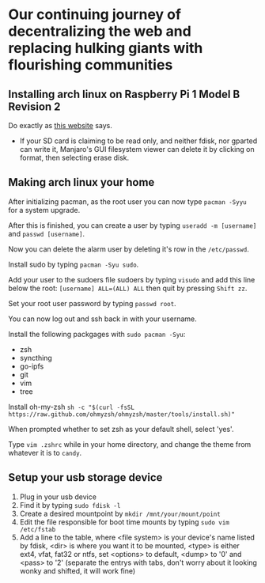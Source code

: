 # Our continuing journey of decentralizing the web and replacing hulking giants with flourishing communities

## Installing arch linux on Raspberry Pi 1 Model B Revision 2

Do exactly as [this website](https://archlinuxarm.org/platforms/armv6/raspberry-pi) says. 

* If your SD card is claiming to be read only, and neither fdisk, nor gparted can write it, Manjaro's GUI filesystem viewer can delete it by clicking on format, then selecting erase disk.

## Making arch linux your home

After initializing pacman, as the root user you can now type `pacman -Syyu` for a system upgrade. 

After this is finished, you can create a user by typing `useradd -m [username]` and `passwd [username]`.

Now you can delete the alarm user by deleting it's row in the `/etc/passwd`.

Install sudo by typing `pacman -Syu sudo`.

Add your user to the sudoers file sudoers by typing `visudo` and add this line below the root: `[username] ALL=(ALL) ALL` then quit by pressing `Shift zz`.

Set your root user password by typing `passwd root`.

You can now log out and ssh back in with your username.

Install the following packgages with `sudo pacman -Syu`:

* zsh
* syncthing
* go-ipfs
* git
* vim
* tree

Install oh-my-zsh `sh -c "$(curl -fsSL https://raw.github.com/ohmyzsh/ohmyzsh/master/tools/install.sh)"`

When prompted whether to set zsh as your default shell, select 'yes'.

Type `vim .zshrc` while in your home directory, and change the theme from whatever it is to `candy`. 

## Setup your usb storage device

1. Plug in your usb device
1. Find it by typing `sudo fdisk -l`
1. Create a desired mountpoint by `mkdir /mnt/your/mount/point`
1. Edit the file responsible for boot time mounts by typing `sudo vim /etc/fstab`
1. Add a line to the table, where \<file system> is your device's name listed by fdisk, \<dir> is where you want it to be mounted, \<type> is either ext4, vfat, fat32 or ntfs, set \<options> to default, \<dump> to '0' and \<pass> to '2' (separate the entrys with tabs, don't worry about it looking wonky and shifted, it will work fine)

 
